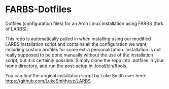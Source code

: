 # FARBS-Dotfiles
Dotfiles (configuration files) for an Arch Linux installation using FARBS (fork of LARBS).

This repo is automatically pulled in when installing using our modified LARBS installation script and contains all the configuration we want, 
including custom profiles for some extra personalization. Installation is not really supposed to be done manually without the use of the installation script, 
but it is certainly possible. Simply clone the repo into .dotfiles in your home directory, and run the post-setup in .local/bin/ftools. 

You can find the original installation script by Luke Smith over here: 
https://github.com/LukeSmithxyz/LARBS
